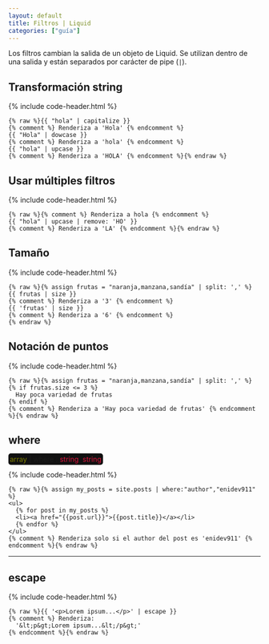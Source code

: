 ```yaml
---
layout: default
title: Filtros | Liquid
categories: ["guía"]
---
```


Los filtros cambian la salida de un objeto de Liquid. Se utilizan dentro de una salida y están separados por carácter de pipe (`|`).

## Transformación string

{% include code-header.html %}
```liquid
{% raw %}{{ "hola" | capitalize }}
{% comment %} Renderiza a 'Hola' {% endcomment %}
{{ "Hola" | dowcase }}
{% comment %} Renderiza a 'hola' {% endcomment %}
{{ "hola" | upcase }}
{% comment %} Renderiza a 'HOLA' {% endcomment %}{% endraw %}
```

## Usar múltiples filtros

{% include code-header.html %}
```liquid
{% raw %}{% comment %} Renderiza a hola {% endcomment %}
{{ "hola" | upcase | remove: 'HO' }}
{% comment %} Renderiza a 'LA' {% endcomment %}{% endraw %}
```

## Tamaño

{% include code-header.html %}
```liquid
{% raw %}{% assign frutas = "naranja,manzana,sandía" | split: ',' %}
{{ frutas | size }}
{% comment %} Renderiza a '3' {% endcomment %}
{{ 'frutas' | size }}
{% comment %} Renderiza a '6' {% endcomment %}
{% endraw %}
```

## Notación de puntos

{% include code-header.html %}
```liquid
{% raw %}{% assign frutas = "naranja,manzana,sandía" | split: ',' %}
{% if frutas.size <= 3 %}
  Hay poca variedad de frutas
{% endif %}
{% comment %} Renderiza a 'Hay poca variedad de frutas' {% endcomment %}{% endraw %}
```

## where

<p style="display: inline; background: #111; padding: 3px; border-radius: 5px;"><span style="color: olive">array</span> | <span style="color: darkyellow">where</span> : <span style="color: crimson">string</span>, <span style="color: crimson">string</span></p>

{% include code-header.html %}
```liquid
{% raw %}{% assign my_posts = site.posts | where:"author","enidev911" %}
<ul>
  {% for post in my_posts %}
  <li><a href="{{post.url}}">{{post.title}}</a></li>
  {% endfor %}
</ul>
{% comment %} Renderiza solo si el author del post es 'enidev911' {% endcomment %}{% endraw %}
```

---

## escape

{% include code-header.html %}
```liquid
{% raw %}{{ '<p>Lorem ipsum...</p>' | escape }}
{% comment %} Renderiza: 
  '&lt;p&gt;Lorem ipsum...&lt;/p&gt;' 
{% endcomment %}{% endraw %}
```